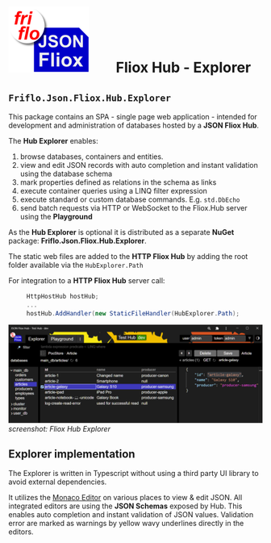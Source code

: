 

# ![logo](../../docs/images/Json-Fliox.svg)        **Fliox Hub - Explorer**



## **`Friflo.Json.Fliox.Hub.Explorer`**

This package contains an SPA - single page web application - intended for development
and administration of databases hosted by a **JSON Fliox Hub**.

The **Hub Explorer** enables:

1. browse databases, containers and entities.
2. view and edit JSON records with auto completion and instant validation using the database schema
3. mark properties defined as relations in the schema as links
4. execute container queries using a LINQ filter expression
5. execute standard or custom database commands. E.g. `std.DbEcho`
6. send batch requests via HTTP or WebSocket to the Fliox.Hub server using the **Playground**

As the **Hub Explorer** is optional it is distributed as a separate
**NuGet** package: **Friflo.Json.Fliox.Hub.Explorer**.

The static web files are added to the **HTTP Fliox Hub** by adding the root folder
available via the `HubExplorer.Path`

For integration to a **HTTP Fliox Hub** server call:

```csharp
     HttpHostHub hostHub;
     ...
     hostHub.AddHandler(new StaticFileHandler(HubExplorer.Path);
```

![Fliox Hub Explorer - screenshot](../../docs/images/Fliox-Hub-Explorer.png)
*screenshot: Fliox Hub Explorer*

## Explorer implementation

The Explorer is written in Typescript without using a third party UI library to avoid external dependencies.

It utilizes the [Monaco Editor](https://microsoft.github.io/monaco-editor/) on various places to view & edit JSON.
All integrated editors are using the **JSON Schemas** exposed by Hub.
This enables auto completion and instant validation of JSON values.
Validation error are marked as warnings by yellow wavy underlines directly in the editors.